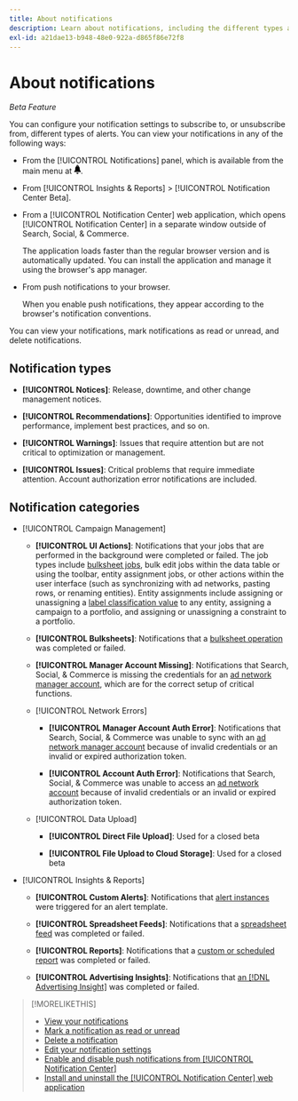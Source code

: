 ```yaml
---
title: About notifications
description: Learn about notifications, including the different types and categories.
exl-id: a21dae13-b948-48e0-922a-d865f86e72f8
---
```

# About notifications

*Beta Feature*

You can configure your notification settings to subscribe to, or unsubscribe from, different types of alerts. You can view your notifications in any of the following ways:

* From the [!UICONTROL Notifications] panel, which is available from the main menu at ![Notifications](/help/search-social-commerce/assets/notifications-panel.png "Notifications").

* From [!UICONTROL Insights & Reports] > [!UICONTROL Notification Center Beta].

* From a [!UICONTROL Notification Center] web application, which opens [!UICONTROL Notification Center] in a separate window outside of Search, Social, & Commerce.
  
  The application loads faster than the regular browser version and is automatically updated. You can install the application and manage it using the browser's app manager.

* From push notifications to your browser.
  
  When you enable push notifications, they appear according to the browser's notification conventions.

You can view your notifications, mark notifications as read or unread, and delete notifications.

## Notification types

* **[!UICONTROL Notices]**: Release, downtime, and other change management notices.

* **[!UICONTROL Recommendations]**: Opportunities identified to improve performance, implement best practices, and so on.

* **[!UICONTROL Warnings]**: Issues that require attention but are not critical to optimization or management.

* **[!UICONTROL Issues]**: Critical problems that require immediate attention. Account authorization error notifications are included.

## Notification categories

* [!UICONTROL Campaign Management]

  * **[!UICONTROL UI Actions]**: Notifications that your jobs that are performed in the background were completed or failed. The job types include [bulksheet jobs](/help/search-social-commerce/campaign-management/bulksheets/bulksheet-about.md), bulk edit jobs within the data table or using the toolbar, entity assignment jobs, or other actions within the user interface (such as synchronizing with ad networks, pasting rows, or renaming entities). Entity assignments include assigning or unassigning a [label classification value](/help/search-social-commerce/campaign-management/label-classifications/classification-about.md) to any entity, assigning a campaign to a portfolio, and assigning or unassigning a constraint to a portfolio.<!--Link "constraint" to constraint-about.md if that file is ever public -->
  
  * **[!UICONTROL Bulksheets]**: Notifications that a [bulksheet operation](/help/search-social-commerce/campaign-management/bulksheets/bulksheet-about.md) was completed or failed.

  * **[!UICONTROL Manager Account Missing]**: Notifications that Search, Social, & Commerce is missing the credentials for an [ad network manager account](/help/search-social-commerce/admin/manager-accounts.md), which are for the correct setup of critical functions.

  <!--
  * [!UICONTROL Setup Errors]
  
    * **[!UICONTROL Adobe Analytics Tracking Setup Error]**: : Notifications that the [!UICONTROL Landing Page Suffix] value is incorrect, missing, or contains an incorrect s_kwcid template; or it's overridden at a lower level by an incorrect value.
    
    * **[!UICONTROL Manager Account Missing]**: Notifications that Search, Social, & Commerce is missing the credentials for an [ad network manager account](/help/search-social-commerce/admin/manager-accounts.md), which are for the correct setup of critical functions.
  -->

  * [!UICONTROL Network Errors]
  
    * **[!UICONTROL Manager Account Auth Error]**: Notifications that Search, Social, & Commerce was unable to sync with an [ad network manager account](/help/search-social-commerce/admin/manager-accounts.md) because of invalid credentials or an invalid or expired authorization token.
    
    * **[!UICONTROL Account Auth Error]**: Notifications that Search, Social, & Commerce was unable to access an [ad network account](/help/search-social-commerce/campaign-management/accounts/ad-network-account-about.md) because of invalid credentials or an invalid or expired authorization token.

  * [!UICONTROL Data Upload]
  
    * **[!UICONTROL Direct File Upload]**: Used for a closed beta
    
    * **[!UICONTROL File Upload to Cloud Storage]**: Used for a closed beta

<!--
* [!UICONTROL Optimization]
-->

* [!UICONTROL Insights & Reports]

  * **[!UICONTROL Custom Alerts]**: Notifications that [alert instances](/help/search-social-commerce/alerts/alert-about.md) were triggered for an alert template.

  * **[!UICONTROL Spreadsheet Feeds]**: Notifications that a [spreadsheet feed](/help/search-social-commerce/reports/automation/spreadsheet-feeds/spreadsheet-feed-about.md) was completed or failed.
  
  * **[!UICONTROL Reports]**: Notifications that a [custom or scheduled report](/help/search-social-commerce/reports/report-about.md) was completed or failed.

  * **[!UICONTROL Advertising Insights]**: Notifications that [an [!DNL Advertising Insight]](/help/search-social-commerce/advertising-insights/insight-about.md) was completed or failed.

<!--
* [!UICONTROL System]
-->

>[!MORELIKETHIS]
>
>* [View your notifications](notification-view.md)
>* [Mark a notification as read or unread](notification-mark-read-unread.md)
>* [Delete a notification](notification-delete.md)
>* [Edit your notification settings](notification-edit.md)
>* [Enable and disable push notifications from [!UICONTROL Notification Center]](notifications-push-enable-disable.md)
>* [Install and uninstall the [!UICONTROL Notification Center] web application](notification-app-install-uninstall.md)
